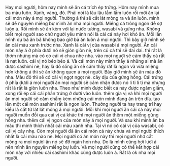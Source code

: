Hay mọi người, hôm nay mình sẽ ăn cá trích ép trứng. Hôm nay mình mua ba màu luôn. Xanh, vàng, đỏ. Phải nói là lâu lâu lắm lắm luôn rồi mới ăn lại cái món này á mọi người. Thường á thì sẽ cắt lát mỏng ra và ăn luôn. mình sẽ để nguyên miếng bự mình ăn nha mọi người. Miếng cá trông ngon dễ sợ luôn á. Rồi mình sẽ ăn kèm với lại nước tương, wasabi và gừng nha. Không biết mọi người sao chứ người yêu mình nói là cái cá này hơi khó ăn. Mỗi lần mình dụ bả ăn bả không bao giờ bả ăn luôn á mọi người. Thì bây giờ mình sẽ ăn cái màu xanh trước nha. Xanh là cái vị của wasabi á mọi người. Ăn cái món này á ở phía dưới nó sẽ giòn giòn nè, trên củ cá thì sẽ dai dai. thì rất là thơm nhưng mà có có cái vị chua nhẹ nha. vào mọi người sẽ cảm thấy cá rất là nạt luôn. cái vị nó béo béo á. Và cái món này mình thấy á những ai mà ăn được sashimi nè, hay là đồ sống ăn sẽ cảm thấy rất là ngon và vừa miệng hơn không á thì sẽ ăn không quen á mọi người. Bây giờ mình sẽ ăn màu đỏ nha. Màu đỏ thì sẽ có cái vị ngọt ngọt nè. cây dịu của gừng hồng. Cái trứng ở phía dưới á mọi người ăn mọi người sẽ cảm nhận được nó li ti li ti mà nhưng rất là rất là giòn luôn nha. Theo như mình được biết cá này được ngâm giấm, xong rồi ép cái cái phần trứng ở dưới vào luôn. thêm gia vị và khi mọi người ăn mọi người sẽ căm chấm kèm những cái món mình đang ăn trên dĩa. tạo lên một cái món sashimi rất là ngon luôn. Thường người ta hay trang trí hay kiểu là cắt từ lát lát mỏng á mọi người. Mỗi khi mọi người ăn cái cá này mọi người muốn đổi qua cái vị cá khác thì mọi người ăn thêm một miếng gừng hồng nha. thêm cái vị ngon của món này á mọi người. Và sau khi mình ăn ba màu thì mình thích nhất cái màu xanh nha. Tại vì nó có cái vị của wasabi, có cái vị cây nhẹ. Còn mọi người đã ăn cái món cá này chưa và mọi người thích nhất là cái màu nào nè. Mọi người có ăn món này thì mọi người nhớ cắt mỏng ra mọi người ăn nó sẽ đỡ ngán hơn nha. Do là mình cũng hơi lười á nên mình ăn nguyên miếng bự luôn. Và mọi người cũng có thể kết hợp cái món này với nhiều cái sashimi khác cũng được luôn á. Rất là ok nha mọi người.